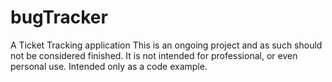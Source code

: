 # bugTracker
A Ticket Tracking application
This is an ongoing project and as such should not be considered finished. It is not intended for professional, or even personal use. 
Intended only as a code example.
